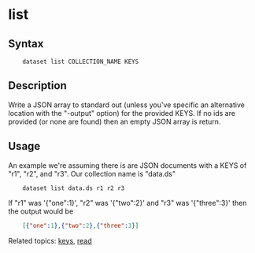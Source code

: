 list
====

Syntax
------

        dataset list COLLECTION_NAME KEYS

Description
-----------

Write a JSON array to standard out (unless you\'ve specific an
alternative location with the \"-output\" option) for the provided KEYS.
If no ids are provided (or none are found) then an empty JSON array is
return.

Usage
-----

An example we\'re assuming there is are JSON documents with a KEYS of
\"r1\", \"r2\", and \"r3\". Our collection name is \"data.ds\"

```shell
    dataset list data.ds r1 r2 r3
```

If \"r1\" was \'{\"one\":1}\', \"r2\" was \'{\"two\":2}\' and \"r3\" was
\'{\"three\":3}\' then the output would be

```json
    [{"one":1},{"two":2},{"three":3}]
```

Related topics: [keys](keys.html), [read](read.html)

